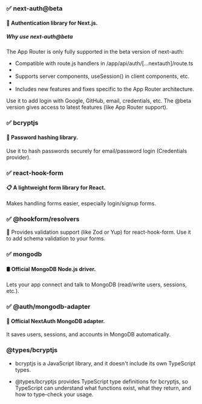 ### ✅ next-auth@beta

#### 🔐 Authentication library for Next.js.

##### Why use next-auth@beta

The App Router is only fully supported in the beta version of next-auth:

- Compatible with route.js handlers in /app/api/auth/[...nextauth]/route.ts
-
- Supports server components, useSession() in client components, etc.
-
- Includes new features and fixes specific to the App Router architecture.

Use it to add login with Google, GitHub, email, credentials, etc.
The @beta version gives access to latest features (like App Router support).

### ✅ bcryptjs

#### 🔑 Password hashing library.

Use it to hash passwords securely for email/password login (Credentials provider).

### ✅ react-hook-form

#### 📋 A lightweight form library for React.

Makes handling forms easier, especially login/signup forms.

### ✅ @hookform/resolvers

🧠 Provides validation support (like Zod or Yup) for react-hook-form.
Use it to add schema validation to your forms.

### ✅ mongodb

#### 🛢️ Official MongoDB Node.js driver.

Lets your app connect and talk to MongoDB (read/write users, sessions, etc.).

### ✅ @auth/mongodb-adapter

#### 🔌 Official NextAuth MongoDB adapter.

It saves users, sessions, and accounts in MongoDB automatically.

### @types/bcryptjs

- bcryptjs is a JavaScript library, and it doesn't include its own TypeScript types.

- @types/bcryptjs provides TypeScript type definitions for bcryptjs, so TypeScript can understand what functions exist, what they return, and how to type-check your usage.
